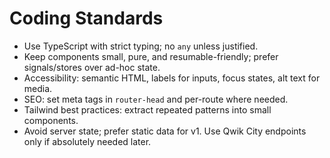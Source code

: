 # Coding Standards

- Use TypeScript with strict typing; no `any` unless justified.
- Keep components small, pure, and resumable-friendly; prefer signals/stores over ad-hoc state.
- Accessibility: semantic HTML, labels for inputs, focus states, alt text for media.
- SEO: set meta tags in `router-head` and per-route where needed.
- Tailwind best practices: extract repeated patterns into small components.
- Avoid server state; prefer static data for v1. Use Qwik City endpoints only if absolutely needed later.
